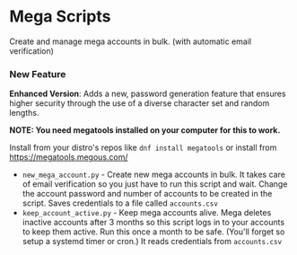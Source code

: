 # Mega Scripts
Create and manage mega accounts in bulk. (with automatic email verification)

### New Feature

**Enhanced Version**: Adds a new, password generation feature that ensures higher security through the use of a diverse character set and random lengths.


**NOTE: You need megatools installed on your computer for this to work.**

Install from your distro's repos like `dnf install megatools` or install from https://megatools.megous.com/ 

* `new_mega_account.py` - Create new mega accounts in bulk. It takes care of email verification so you just have to run this script and wait. Change the account password and number of accounts to be created in the script. Saves credentials to a file called `accounts.csv`
* `keep_account_active.py` - Keep mega accounts alive. Mega deletes inactive accounts after 3 months so this script logs in to your accounts to keep them active. Run this once a month to be safe. (You'll forget so setup a systemd timer or cron.) It reads credentials from `accounts.csv`

